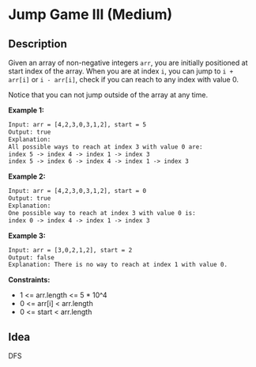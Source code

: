 # Jump Game III (Medium)

## Description

Given an array of non-negative integers `arr`, you are initially positioned at start index of the array. When you are at index `i`, you can jump to `i + arr[i]` or `i - arr[i]`, check if you can reach to any index with value 0.

Notice that you can not jump outside of the array at any time.

**Example 1:**

```html
Input: arr = [4,2,3,0,3,1,2], start = 5
Output: true
Explanation: 
All possible ways to reach at index 3 with value 0 are: 
index 5 -> index 4 -> index 1 -> index 3 
index 5 -> index 6 -> index 4 -> index 1 -> index 3 
```

**Example 2:**

```html
Input: arr = [4,2,3,0,3,1,2], start = 0
Output: true 
Explanation: 
One possible way to reach at index 3 with value 0 is: 
index 0 -> index 4 -> index 1 -> index 3
```

**Example 3:**

```html
Input: arr = [3,0,2,1,2], start = 2
Output: false
Explanation: There is no way to reach at index 1 with value 0.
```

**Constraints:**

- 1 <= arr.length <= 5 * 10^4
- 0 <= arr[i] < arr.length
- 0 <= start < arr.length

## Idea

DFS
